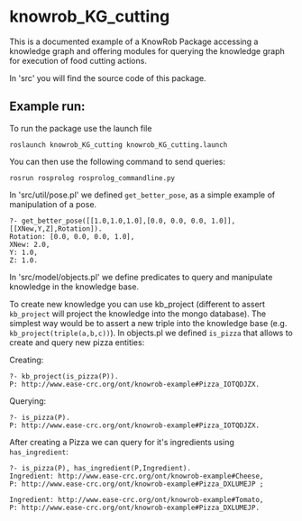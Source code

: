 # knowrob_KG_cutting

This is a documented example of a KnowRob Package accessing a knowledge graph and offering modules for querying the knowledge graph for execution of food cutting actions. 

In 'src' you will find the source code of this package. 

## Example run:

To run the package use the launch file

```
roslaunch knowrob_KG_cutting knowrob_KG_cutting.launch
```

You can then use the following command to send queries:

```
rosrun rosprolog rosprolog_commandline.py
```

In 'src/util/pose.pl' we defined `get_better_pose`, as a simple example of
manipulation of a pose. 

```
?- get_better_pose([[1.0,1.0,1.0],[0.0, 0.0, 0.0, 1.0]],[[XNew,Y,Z],Rotation]).
Rotation: [0.0, 0.0, 0.0, 1.0],
XNew: 2.0,
Y: 1.0,
Z: 1.0.
```

In 'src/model/objects.pl' we define predicates to query and manipulate knowledge in the knowledge base. 

To create new knowledge you can use kb_project (different to assert `kb_project` will project the knowledge into the mongo database). The simplest way would be to assert a new triple into the knowledge base (e.g. `kb_project(triple(a,b,c))`). In objects.pl we defined `is_pizza` that allows to create and query new pizza entities:

Creating:
```
?- kb_project(is_pizza(P)).
P: http://www.ease-crc.org/ont/knowrob-example#Pizza_IOTQDJZX.
```

Querying:
```
?- is_pizza(P).
P: http://www.ease-crc.org/ont/knowrob-example#Pizza_IOTQDJZX.
```

After creating a Pizza we can query for it's ingredients using `has_ingredient`:

```
?- is_pizza(P), has_ingredient(P,Ingredient).
Ingredient: http://www.ease-crc.org/ont/knowrob-example#Cheese,
P: http://www.ease-crc.org/ont/knowrob-example#Pizza_DXLUMEJP ;

Ingredient: http://www.ease-crc.org/ont/knowrob-example#Tomato,
P: http://www.ease-crc.org/ont/knowrob-example#Pizza_DXLUMEJP.
```
